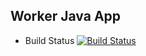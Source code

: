 ## Worker Java App 

* Build Status 
[![Build Status](http://localhost:8080/buildStatus/icon?job=instavote%2Fworker-build)](http://localhost:8080/job/instavote/job/worker-build/)
